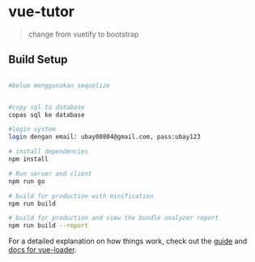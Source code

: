 # vue-tutor

> change from vuetify to bootstrap

## Build Setup

``` bash

#belum menggunakan sequelize


#copy sql to database
copas sql ke database

#login system
login dengan email: ubay00804@gmail.com, pass:ubay123

# install dependencies
npm install

# Run server and client
npm run go

# build for production with minification
npm run build

# build for production and view the bundle analyzer report
npm run build --report
```

For a detailed explanation on how things work, check out the [guide](http://vuejs-templates.github.io/webpack/) and [docs for vue-loader](http://vuejs.github.io/vue-loader).
